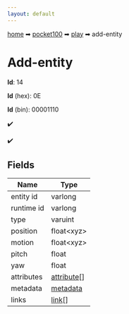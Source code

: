 ```yaml
---
layout: default
---
```


[home](/) ➡ [pocket100](/protocol/pocket100) ➡ [play](/protocol/pocket100/play) ➡ add-entity

# Add-entity

**Id**: 14

**Id** (hex): 0E

**Id** (bin): 00001110

✔️

✔️

## Fields

Name | Type
---|---
entity id | varlong
runtime id | varlong
type | varuint
position | float&lt;xyz&gt;
motion | float&lt;xyz&gt;
pitch | float
yaw | float
attributes | [attribute](/protocol/pocket100/types/attribute)[]
metadata | [metadata](/protocol/pocket100/metadata)
links | [link](/protocol/pocket100/types/link)[]

